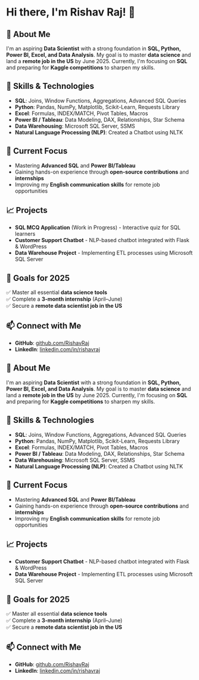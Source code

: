 # Hi there, I'm Rishav Raj! 👋

## 🚀 About Me
I'm an aspiring **Data Scientist** with a strong foundation in **SQL, Python, Power BI, Excel, and Data Analysis**. My goal is to master **data science** and land a **remote job in the US** by June 2025. Currently, I'm focusing on **SQL** and preparing for **Kaggle competitions** to sharpen my skills.

## 🎯 Skills & Technologies
- **SQL**: Joins, Window Functions, Aggregations, Advanced SQL Queries
- **Python**: Pandas, NumPy, Matplotlib, Scikit-Learn, Requests Library
- **Excel**: Formulas, INDEX/MATCH, Pivot Tables, Macros
- **Power BI / Tableau**: Data Modeling, DAX, Relationships, Star Schema
- **Data Warehousing**: Microsoft SQL Server, SSMS
- **Natural Language Processing (NLP)**: Created a Chatbot using NLTK

## 📌 Current Focus
- Mastering **Advanced SQL** and **Power BI/Tableau**
- Gaining hands-on experience through **open-source contributions** and **internships**
- Improving my **English communication skills** for remote job opportunities

## 📈 Projects
- **SQL MCQ Application** (Work in Progress) - Interactive quiz for SQL learners
- **Customer Support Chatbot** - NLP-based chatbot integrated with Flask & WordPress
- **Data Warehouse Project** - Implementing ETL processes using Microsoft SQL Server

## 🎯 Goals for 2025
✅ Master all essential **data science tools**  
✅ Complete a **3-month internship** (April–June)  
✅ Secure a **remote data scientist job in the US**  

## 📫 Connect with Me
- **GitHub**: [github.com/RishavRaj](https://github.com/RishavRaj)
- **LinkedIn**: [linkedin.com/in/rishavraj](https://linkedin.com/in/rishavraj)

## 🚀 About Me
I'm an aspiring **Data Scientist** with a strong foundation in **SQL, Python, Power BI, Excel, and Data Analysis**. My goal is to master **data science** and land a **remote job in the US** by June 2025. Currently, I'm focusing on **SQL** and preparing for **Kaggle competitions** to sharpen my skills.

## 🎯 Skills & Technologies
- **SQL**: Joins, Window Functions, Aggregations, Advanced SQL Queries
- **Python**: Pandas, NumPy, Matplotlib, Scikit-Learn, Requests Library
- **Excel**: Formulas, INDEX/MATCH, Pivot Tables, Macros
- **Power BI / Tableau**: Data Modeling, DAX, Relationships, Star Schema
- **Data Warehousing**: Microsoft SQL Server, SSMS
- **Natural Language Processing (NLP)**: Created a Chatbot using NLTK

## 📌 Current Focus
- Mastering **Advanced SQL** and **Power BI/Tableau**
- Gaining hands-on experience through **open-source contributions** and **internships**
- Improving my **English communication skills** for remote job opportunities

## 📈 Projects
- **Customer Support Chatbot** - NLP-based chatbot integrated with Flask & WordPress
- **Data Warehouse Project** - Implementing ETL processes using Microsoft SQL Server

## 🎯 Goals for 2025
✅ Master all essential **data science tools**  
✅ Complete a **3-month internship** (April–June)  
✅ Secure a **remote data scientist job in the US**  

## 📫 Connect with Me
- **GitHub**: [github.com/RishavRaj](https://github.com/RishavRaj)
- **LinkedIn**: [linkedin.com/in/rishavraj](https://linkedin.com/in/rishavraj)
